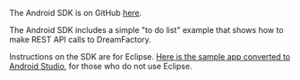 The Android SDK is on GitHub [here](https://github.com/dreamfactorysoftware/android-sdk).

The Android SDK includes a simple "to do list" example that shows how to make REST API calls to DreamFactory.

Instructions on the SDK are for Eclipse. [Here is the sample app converted to Android Studio](https://drive.google.com/file/d/0B7HbmL3KHmODSTg0bG5wcmtMZGs/view?usp=sharing), for those who do not use Eclipse.
